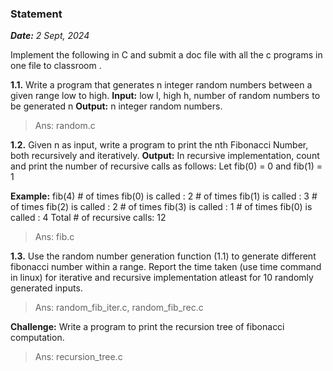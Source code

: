 ### Statement

_**Date:** 2 Sept, 2024_

Implement the following in C and submit a doc file with all the c programs in one file to classroom .

**1.1.** Write a program that generates n integer random numbers between a given range low to high.
**Input:** low l, high h, number of random numbers to be generated n
**Output:** n integer random numbers.

> Ans: random.c

**1.2.** Given n as input, write a program to print the nth Fibonacci Number, both recursively and iteratively.
**Output:** In recursive implementation, count and print the number of recursive calls as follows: Let fib(0) = 0 and fib(1) = 1

**Example:** fib(4)
\# of times fib(0) is called : 2
\# of times fib(1) is called : 3
\# of times fib(2) is called : 2
\# of times fib(3) is called : 1
\# of times fib(0) is called : 4
Total # of recursive calls: 12

> Ans: fib.c

**1.3.** Use the random number generation function (1.1) to generate different fibonacci number within a range. Report the time taken (use time command in linux) for iterative and recursive implementation atleast for 10 randomly generated inputs.

> Ans: random_fib_iter.c, random_fib_rec.c

**Challenge:** Write a program to print the recursion tree of fibonacci computation.

> Ans: recursion_tree.c
